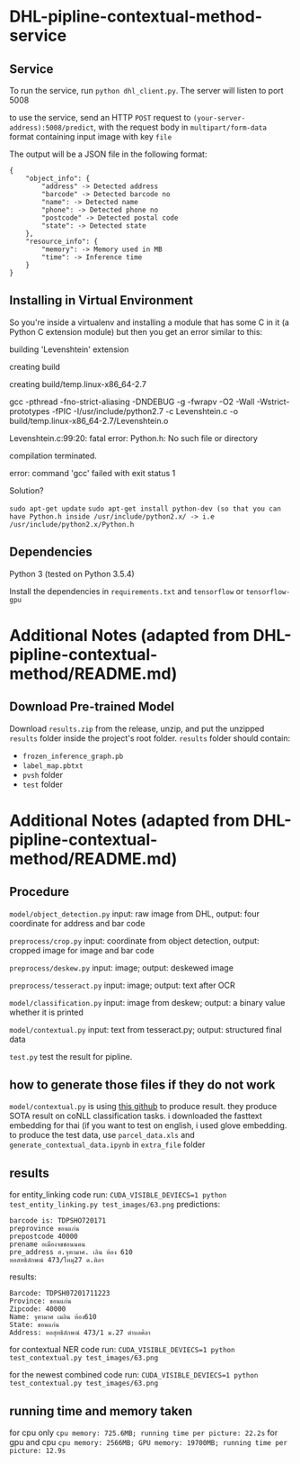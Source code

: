 # DHL-pipline-contextual-method-service

## Service
To run the service, run ```python dhl_client.py```. The server will listen to port 5008

to use the service, send an HTTP ```POST``` request to ```(your-server-address):5008/predict```, with the request body in ```multipart/form-data``` format containing input image with key ```file```

The output will be a JSON file in the following format:
```
{
    "object_info": {
        "address" -> Detected address
        "barcode" -> Detected barcode no
        "name": -> Detected name
        "phone": -> Detected phone no
        "postcode" -> Detected postal code
        "state": -> Detected state
    },
    "resource_info": {
        "memory": -> Memory used in MB
        "time": -> Inference time
    }
}
```

## Installing in Virtual Environment

So you're inside a virtualenv and installing a module that has some C in it (a Python C extension module)
but then you get an error similar to this:

building 'Levenshtein' extension

creating build

creating build/temp.linux-x86_64-2.7

gcc -pthread -fno-strict-aliasing -DNDEBUG -g -fwrapv -O2 -Wall -Wstrict-prototypes -fPIC -I/usr/include/python2.7 -c Levenshtein.c -o build/temp.linux-x86_64-2.7/Levenshtein.o

Levenshtein.c:99:20: fatal error: Python.h: No such file or directory

compilation terminated.

error: command 'gcc' failed with exit status 1

Solution?

``sudo apt-get update``
``sudo apt-get install python-dev (so that you can have Python.h inside /usr/include/python2.x/ -> i.e /usr/include/python2.x/Python.h``

## Dependencies
Python 3 (tested on Python 3.5.4)

Install the dependencies in ```requirements.txt``` and ```tensorflow``` or ```tensorflow-gpu```

# Additional Notes (adapted from DHL-pipline-contextual-method/README.md)

## Download Pre-trained Model
Download ```results.zip``` from the release, unzip, and put the unzipped ```results``` folder inside the project's root folder. ```results``` folder should contain:

* ```frozen_inference_graph.pb```
* ```label_map.pbtxt```
* ```pvsh``` folder
* ```test``` folder

# Additional Notes (adapted from DHL-pipline-contextual-method/README.md)

## Procedure
```model/object_detection.py``` input: raw image from DHL, output: four coordinate for address and bar code

```preprocess/crop.py``` input: coordinate from object detection, output: cropped image for image and bar code

```preprocess/deskew.py``` input: image; output: deskewed image

```preprocess/tesseract.py``` input: image; output: text after OCR

```model/classification.py``` input: image from deskew; output: a binary value whether it is printed

```model/contextual.py``` input: text from tesseract.py; output: structured final data

```test.py``` test the result for pipline.


## how to generate those files if they do not work
```model/contextual.py``` is using [this github](https://github.com/guillaumegenthial/sequence_tagging) to produce result. they produce SOTA result on coNLL classification tasks. i downloaded the fasttext embedding for thai (if you want to test on english, i used glove embedding. to produce the test data, use ```parcel_data.xls``` and ```generate_contextual_data.ipynb``` in ```extra_file``` folder

## results
for entity_linking code run:
```CUDA_VISIBLE_DEVIECS=1 python test_entity_linking.py test_images/63.png```
predictions:
```
barcode is: TDPSHO720171
preprovince ขอนแก่น
prepostcode 40000
prename อเมืองจขชอนนคน
pre_address ส.จุฑามาศ. เลิน ห้อง 610
หอสทธิลักษณ์ 473/โหมุ27 ด.ติลฯ
```
results:
```
Barcode: TDPSH07201711223
Province: ขอนแก่น
Zipcode: 40000
Name: จุฑามาศ เมลิน ห้อง610
State: ขอนแก่น
Address: หอสุทธิลักษณ์ 473/1 ม.27 ตำบลศิลา
```


for contextual NER code run:
```CUDA_VISIBLE_DEVIECS=1 python test_contextual.py test_images/63.png```


for the newest combined code run:
```CUDA_VISIBLE_DEVIECS=1 python test_contextual.py test_images/63.png```

## running time and memory taken
for cpu only
```cpu memory: 725.6MB; running time per picture: 22.2s```
for gpu and cpu
```cpu memory: 2566MB; GPU memory: 19700MB; running time per picture: 12.9s```
